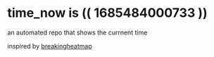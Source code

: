# time_now is (( 1685484000733 ))

an automated repo that shows the currnent time

inspired by [breakingheatmap](https://github.com/breakingheatmap/breakingheatmap)